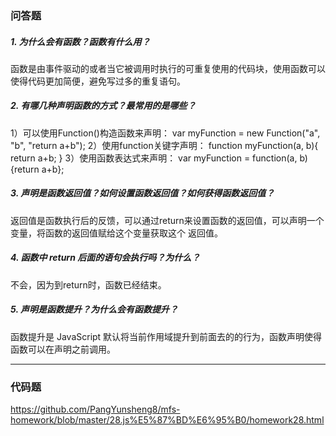 ### 问答题
##### 1. 为什么会有函数？函数有什么用？
函数是由事件驱动的或者当它被调用时执行的可重复使用的代码块，使用函数可以使得代码更加简便，避免写过多的重复语句。
##### 2. 有哪几种声明函数的方式？最常用的是哪些？
1）可以使用Function()构造函数来声明：
var myFunction = new Function("a", "b", "return a+b");
2）使用function关键字声明：
function myFunction(a, b){
    return a+b;
}
3）使用函数表达式来声明：
var myFunction = function(a, b){return a+b};
##### 3. 声明是函数返回值？如何设置函数返回值？如何获得函数返回值？
返回值是函数执行后的反馈，可以通过return来设置函数的返回值，可以声明一个变量，将函数的返回值赋给这个变量获取这个
返回值。
##### 4. 函数中 return 后面的语句会执行吗？为什么？
不会，因为到return时，函数已经结束。
##### 5. 声明是函数提升？为什么会有函数提升？
函数提升是 JavaScript 默认将当前作用域提升到前面去的的行为，函数声明使得函数可以在声明之前调用。

---
### 代码题
https://github.com/PangYunsheng8/mfs-homework/blob/master/28.js%E5%87%BD%E6%95%B0/homework28.html